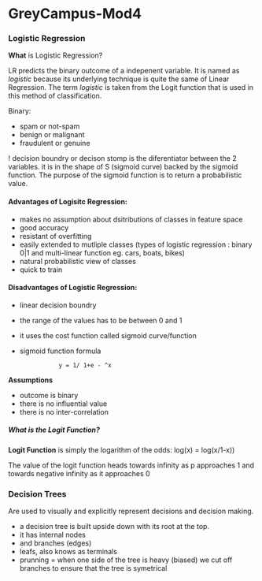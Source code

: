 # GreyCampus-Mod4

### Logistic Regression
**What** is Logistic Regression? 

LR predicts the binary outcome of a indepenent variable. It is named as *logistic* because its underlying technique is quite the same of Linear Regression. The term *logistic* is taken from the Logit function that is used in this method of classification. 

Binary:

- spam or not-spam
- benign or malignant
- fraudulent or genuine 


! decision boundry or decison stomp is the diferentiator between the 2 variables. it is in the shape of S (sigmoid curve) backed by the sigmoid function. The purpose of the sigmoid function is to return a probabilistic value.


#### Advantages of Logisitc Regression: 

- makes no assumption about dsitributions of classes in feature space 
- good accuracy
- resistant of overfitting
- easily extended to mutliple classes (types of logistic regression : binary 0|1 and multi-linear function eg. cars, boats, bikes)
- natural probabilistic view of classes
- quick to train 


#### Disadvantages of Logistic Regression: 
- linear decision boundry
- the range of the values has to be between 0 and 1 
- it uses the cost function called sigmoid curve/function 
- sigmoid function formula 

                 y = 1/ 1+e - ^x

**Assumptions** 
- outcome is binary 
- there is no influential value
- there is no inter-correlation

##### What is the Logit Function? 

**Logit Function** is simply the logarithm of the odds: log(x) = log(x/1-x))

The value of the logit function heads towards infinity as p approaches 1 and towards negative infinity as it approaches 0


### Decision Trees
Are used to visually and explicitly represent decisions and decision making. 

- a decision tree is built upside down with its root at the top.
- it has internal nodes
- and branches (edges)
- leafs, also knows as terminals
- prunning = when one side of the tree is heavy (biased) we cut off branches to ensure that the tree is symetrical 
